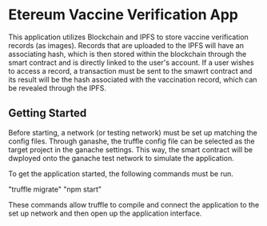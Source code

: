 # Etereum Vaccine Verification App

This application utilizes Blockchain and IPFS to store vaccine verification records (as images). Records that are uploaded to the IPFS will have an associating hash, which is then stored within the blockchain through the smart contract and is directly linked to the user's account. If a user wishes to access a record, a transaction must be sent to the smawrt contract and its result will be the hash associated with the vaccination record, which can be revealed through the IPFS. 

## Getting Started

Before starting, a network (or testing network) must be set up matching the config files. Through ganashe, the truffle config file can be selected as the target project in the ganache settings. This way, the smart contract will be dwployed onto the ganache test network to simulate the application.

To get the application started, the following commands must be run.

"truffle migrate"
"npm start"

These commands allow truffle to compile and connect the application to the set up network and then open up the application interface.

